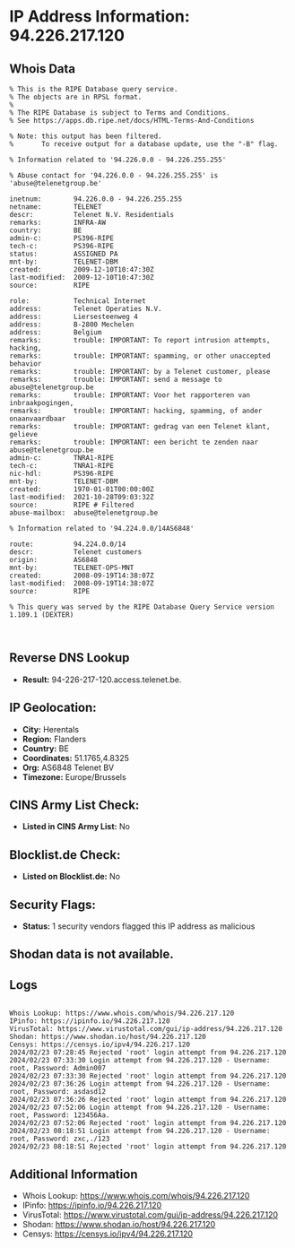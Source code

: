 # IP Address Information: 94.226.217.120

## Whois Data
```
% This is the RIPE Database query service.
% The objects are in RPSL format.
%
% The RIPE Database is subject to Terms and Conditions.
% See https://apps.db.ripe.net/docs/HTML-Terms-And-Conditions

% Note: this output has been filtered.
%       To receive output for a database update, use the "-B" flag.

% Information related to '94.226.0.0 - 94.226.255.255'

% Abuse contact for '94.226.0.0 - 94.226.255.255' is 'abuse@telenetgroup.be'

inetnum:        94.226.0.0 - 94.226.255.255
netname:        TELENET
descr:          Telenet N.V. Residentials
remarks:        INFRA-AW
country:        BE
admin-c:        PS396-RIPE
tech-c:         PS396-RIPE
status:         ASSIGNED PA
mnt-by:         TELENET-DBM
created:        2009-12-10T10:47:30Z
last-modified:  2009-12-10T10:47:30Z
source:         RIPE

role:           Technical Internet
address:        Telenet Operaties N.V.
address:        Liersesteenweg 4
address:        B-2800 Mechelen
address:        Belgium
remarks:        trouble: IMPORTANT: To report intrusion attempts, hacking,
remarks:        trouble: IMPORTANT: spamming, or other unaccepted behavior
remarks:        trouble: IMPORTANT: by a Telenet customer, please
remarks:        trouble: IMPORTANT: send a message to abuse@telenetgroup.be
remarks:        trouble: IMPORTANT: Voor het rapporteren van inbraakpogingen,
remarks:        trouble: IMPORTANT: hacking, spamming, of ander onaanvaardbaar
remarks:        trouble: IMPORTANT: gedrag van een Telenet klant, gelieve
remarks:        trouble: IMPORTANT: een bericht te zenden naar abuse@telenetgroup.be
admin-c:        TNRA1-RIPE
tech-c:         TNRA1-RIPE
nic-hdl:        PS396-RIPE
mnt-by:         TELENET-DBM
created:        1970-01-01T00:00:00Z
last-modified:  2021-10-28T09:03:32Z
source:         RIPE # Filtered
abuse-mailbox:  abuse@telenetgroup.be

% Information related to '94.224.0.0/14AS6848'

route:          94.224.0.0/14
descr:          Telenet customers
origin:         AS6848
mnt-by:         TELENET-OPS-MNT
created:        2008-09-19T14:38:07Z
last-modified:  2008-09-19T14:38:07Z
source:         RIPE

% This query was served by the RIPE Database Query Service version 1.109.1 (DEXTER)



```
## Reverse DNS Lookup
- **Result:** 94-226-217-120.access.telenet.be.

## IP Geolocation:
- **City:** Herentals
- **Region:** Flanders
- **Country:** BE
- **Coordinates:** 51.1765,4.8325
- **Org:** AS6848 Telenet BV
- **Timezone:** Europe/Brussels

## CINS Army List Check:
- **Listed in CINS Army List:** 
No

## Blocklist.de Check:
- **Listed on Blocklist.de:** 
No

## Security Flags:
- **Status:** 1 security vendors flagged this IP address as malicious

## Shodan data is not available.

## Logs
```

Whois Lookup: https://www.whois.com/whois/94.226.217.120
IPinfo: https://ipinfo.io/94.226.217.120
VirusTotal: https://www.virustotal.com/gui/ip-address/94.226.217.120
Shodan: https://www.shodan.io/host/94.226.217.120
Censys: https://censys.io/ipv4/94.226.217.120
2024/02/23 07:28:45 Rejected 'root' login attempt from 94.226.217.120
2024/02/23 07:33:30 Login attempt from 94.226.217.120 - Username: root, Password: Admin007
2024/02/23 07:33:30 Rejected 'root' login attempt from 94.226.217.120
2024/02/23 07:36:26 Login attempt from 94.226.217.120 - Username: root, Password: asdasd12
2024/02/23 07:36:26 Rejected 'root' login attempt from 94.226.217.120
2024/02/23 07:52:06 Login attempt from 94.226.217.120 - Username: root, Password: 123456Aa.
2024/02/23 07:52:06 Rejected 'root' login attempt from 94.226.217.120
2024/02/23 08:18:51 Login attempt from 94.226.217.120 - Username: root, Password: zxc,./123
2024/02/23 08:18:51 Rejected 'root' login attempt from 94.226.217.120

```
## Additional Information
- Whois Lookup: https://www.whois.com/whois/94.226.217.120
- IPinfo: https://ipinfo.io/94.226.217.120
- VirusTotal: https://www.virustotal.com/gui/ip-address/94.226.217.120
- Shodan: https://www.shodan.io/host/94.226.217.120
- Censys: https://censys.io/ipv4/94.226.217.120

